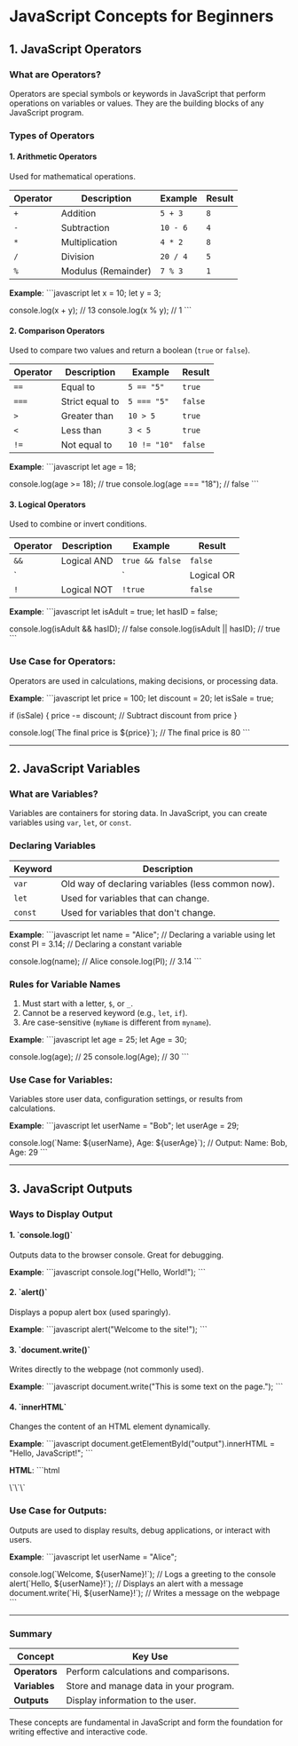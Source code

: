 
# JavaScript Concepts for Beginners

## 1. JavaScript Operators

### What are Operators?
Operators are special symbols or keywords in JavaScript that perform operations on variables or values. They are the building blocks of any JavaScript program.

### Types of Operators

#### 1. **Arithmetic Operators**  
Used for mathematical operations.

| Operator | Description        | Example           | Result |
|----------|--------------------|-------------------|--------|
| `+`      | Addition           | `5 + 3`           | `8`    |
| `-`      | Subtraction        | `10 - 6`          | `4`    |
| `*`      | Multiplication     | `4 * 2`           | `8`    |
| `/`      | Division           | `20 / 4`          | `5`    |
| `%`      | Modulus (Remainder)| `7 % 3`           | `1`    |

**Example**:
\`\`\`javascript
let x = 10;
let y = 3;

console.log(x + y); // 13
console.log(x % y); // 1
\`\`\`

#### 2. **Comparison Operators**  
Used to compare two values and return a boolean (`true` or `false`).

| Operator | Description         | Example       | Result  |
|----------|---------------------|---------------|---------|
| `==`     | Equal to            | `5 == "5"`    | `true`  |
| `===`    | Strict equal to     | `5 === "5"`   | `false` |
| `>`      | Greater than        | `10 > 5`      | `true`  |
| `<`      | Less than           | `3 < 5`       | `true`  |
| `!=`     | Not equal to        | `10 != "10"`  | `false` |

**Example**:
\`\`\`javascript
let age = 18;

console.log(age >= 18); // true
console.log(age === "18"); // false
\`\`\`

#### 3. **Logical Operators**  
Used to combine or invert conditions.

| Operator | Description        | Example            | Result |
|----------|--------------------|--------------------|--------|
| `&&`     | Logical AND        | `true && false`    | `false`|
| `||`     | Logical OR         | `true || false`    | `true` |
| `!`      | Logical NOT        | `!true`            | `false`|

**Example**:
\`\`\`javascript
let isAdult = true;
let hasID = false;

console.log(isAdult && hasID); // false
console.log(isAdult || hasID); // true
\`\`\`

### Use Case for Operators:
Operators are used in calculations, making decisions, or processing data.

**Example**:
\`\`\`javascript
let price = 100;
let discount = 20;
let isSale = true;

if (isSale) {
  price -= discount; // Subtract discount from price
}

console.log(\`The final price is \${price}\`); // The final price is 80
\`\`\`

---

## 2. JavaScript Variables

### What are Variables?
Variables are containers for storing data. In JavaScript, you can create variables using `var`, `let`, or `const`.

### Declaring Variables

| Keyword | Description                            |
|---------|----------------------------------------|
| `var`   | Old way of declaring variables (less common now). |
| `let`   | Used for variables that can change.    |
| `const` | Used for variables that don't change.  |

**Example**:
\`\`\`javascript
let name = "Alice"; // Declaring a variable using let
const PI = 3.14;    // Declaring a constant variable

console.log(name);  // Alice
console.log(PI);    // 3.14
\`\`\`

### Rules for Variable Names
1. Must start with a letter, `$`, or `_`.
2. Cannot be a reserved keyword (e.g., `let`, `if`).
3. Are case-sensitive (`myName` is different from `myname`).

**Example**:
\`\`\`javascript
let age = 25;
let Age = 30;

console.log(age); // 25
console.log(Age); // 30
\`\`\`

### Use Case for Variables:
Variables store user data, configuration settings, or results from calculations.

**Example**:
\`\`\`javascript
let userName = "Bob";
let userAge = 29;

console.log(\`Name: \${userName}, Age: \${userAge}\`);
// Output: Name: Bob, Age: 29
\`\`\`

---

## 3. JavaScript Outputs

### Ways to Display Output

#### 1. **\`console.log()\`**  
Outputs data to the browser console. Great for debugging.

**Example**:
\`\`\`javascript
console.log("Hello, World!");
\`\`\`

#### 2. **\`alert()\`**  
Displays a popup alert box (used sparingly).

**Example**:
\`\`\`javascript
alert("Welcome to the site!");
\`\`\`

#### 3. **\`document.write()\`**  
Writes directly to the webpage (not commonly used).

**Example**:
\`\`\`javascript
document.write("This is some text on the page.");
\`\`\`

#### 4. **\`innerHTML\`**  
Changes the content of an HTML element dynamically.

**Example**:
\`\`\`javascript
document.getElementById("output").innerHTML = "Hello, JavaScript!";
\`\`\`

**HTML**:
\`\`\`html
<div id="output"></div>
\`\`\`

### Use Case for Outputs:
Outputs are used to display results, debug applications, or interact with users.

**Example**:
\`\`\`javascript
let userName = "Alice";

console.log(\`Welcome, \${userName}!\`); // Logs a greeting to the console
alert(\`Hello, \${userName}!\`);         // Displays an alert with a message
document.write(\`Hi, \${userName}!\`);   // Writes a message on the webpage
\`\`\`

---

### Summary

| Concept      | Key Use                         |
|--------------|---------------------------------|
| **Operators**| Perform calculations and comparisons. |
| **Variables**| Store and manage data in your program. |
| **Outputs**  | Display information to the user. |

These concepts are fundamental in JavaScript and form the foundation for writing effective and interactive code.
